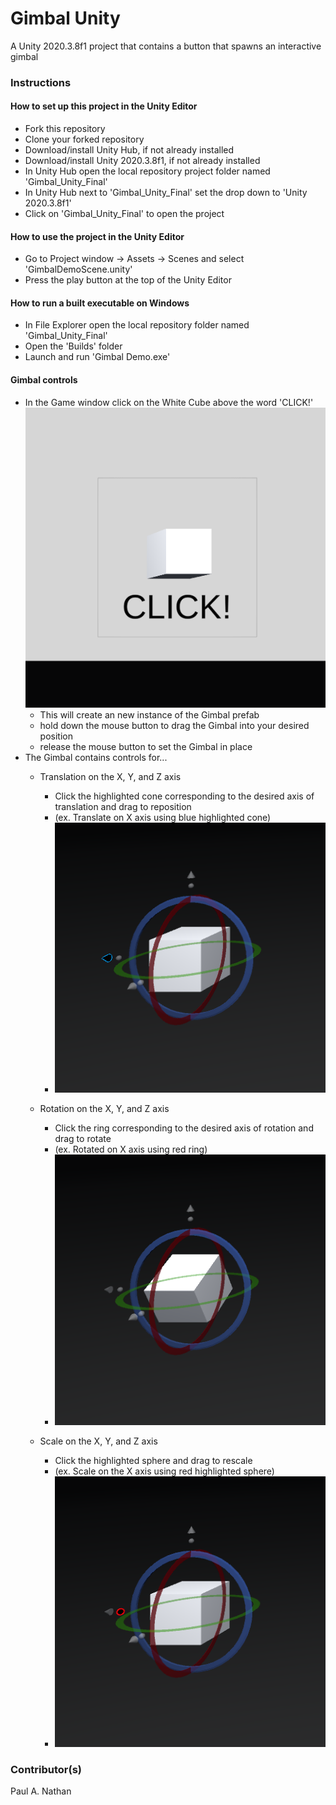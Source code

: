 # Gimbal Unity
 A Unity 2020.3.8f1 project that contains a button that spawns an interactive gimbal

### Instructions
#### How to set up this project in the Unity Editor
- Fork this repository
- Clone your forked repository
- Download/install Unity Hub, if not already installed
- Download/install Unity 2020.3.8f1, if not already installed
- In Unity Hub open the local repository project folder named 'Gimbal_Unity_Final'
- In Unity Hub next to 'Gimbal_Unity_Final' set the drop down to 'Unity 2020.3.8f1'
- Click on 'Gimbal_Unity_Final' to open the project

#### How to use the project in the Unity Editor
- Go to Project window -> Assets -> Scenes and select 'GimbalDemoScene.unity'
- Press the play button at the top of the Unity Editor

#### How to run a built executable on Windows
- In File Explorer open the local repository folder named 'Gimbal_Unity_Final'
- Open the 'Builds' folder
- Launch and run 'Gimbal Demo.exe'

#### Gimbal controls
- In the Game window click on the White Cube above the word 'CLICK!'
![alt text](https://github.com/PaulANathan/Gimbal_Unity_Final/blob/main/Images/click.png?raw=true)
   - This will create an new instance of the Gimbal prefab
   - hold down the mouse button to drag the Gimbal into your desired position
   - release the mouse button to set the Gimbal in place
- The Gimbal contains controls for...
   - Translation on the X, Y, and Z axis
      - Click the highlighted cone corresponding to the desired axis of translation and drag to reposition 
      - (ex. Translate on X axis using blue highlighted cone)
      - ![alt text](https://github.com/PaulANathan/Gimbal_Unity_Final/blob/main/Images/Translate.png?raw=true)
   
   - Rotation on the X, Y, and Z axis
      - Click the ring corresponding to the desired axis of rotation and drag to rotate
      - (ex. Rotated on X axis using red ring)
      - ![alt text](https://github.com/PaulANathan/Gimbal_Unity_Final/blob/main/Images/Rotate.png?raw=true)
   
   - Scale on the X, Y, and Z axis
      - Click the highlighted sphere and drag to rescale
      - (ex. Scale on the X axis using red highlighted sphere)
      - ![alt text](https://github.com/PaulANathan/Gimbal_Unity_Final/blob/main/Images/Scale.png?raw=true)

### Contributor(s)
Paul A. Nathan
